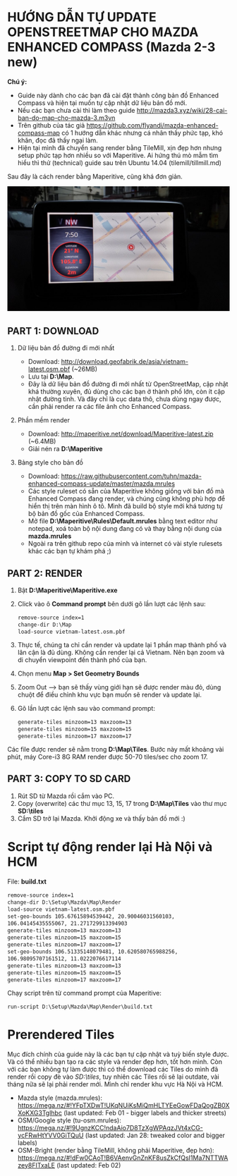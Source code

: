 # HƯỚNG DẪN TỰ UPDATE OPENSTREETMAP CHO MAZDA ENHANCED COMPASS (Mazda 2-3 new)

**Chú ý:**
- Guide này dành cho các bạn đã cài đặt thành công bản đồ Enhanced Compass và hiện tại muốn tự cập nhật dữ liệu bản đồ mới.
- Nếu các bạn chưa cài thì làm theo guide http://mazda3.xyz/wiki/28-cai-ban-do-map-cho-mazda-3.m3vn
- Trên github của tác giả  https://github.com/flyandi/mazda-enhanced-compass-map có 1 hướng dẫn khác nhưng cá nhân thấy phức tạp, khó khăn, đọc đã thấy ngại làm.
- Hiện tại mình đã chuyển sang render bằng TileMill, xịn đẹp hơn nhưng setup phức tạp hơn nhiều so với Maperitive. Ai hứng thú mò mẫm tìm hiểu thì thử (technical) guide sau trên Ubuntu 14.04 (tilemill/tillmill.md)

Sau đây là cách render bằng Maperitive, cũng khá đơn giản.

![Demo](/shots/demo01.jpg?raw=true "Demo")

## PART 1: DOWNLOAD

1. Dữ liệu bản đồ đường đi mới nhất
     - Download: http://download.geofabrik.de/asia/vietnam-latest.osm.pbf (~26MB)
     - Lưu tại **D:\Map**.
     - Đây là dữ liệu bản đồ đường đi mới nhất từ OpenStreetMap, cập nhật khá thường xuyên, đủ dùng cho các bạn ở thành phố lớn, còn ít cập nhật đường tỉnh. Và đây chỉ là cục data thô, chưa dùng ngay được, cần phải render ra các file ảnh cho Enhanced Compass.

2. Phần mềm render
     - Download: http://maperitive.net/download/Maperitive-latest.zip (~6.4MB)
     - Giải nén ra **D:\Maperitive**

3. Bảng style cho bản đồ
     - Download: https://raw.githubusercontent.com/tuhn/mazda-enhanced-compass-update/master/mazda.mrules
     - Các style ruleset có sẵn của Maperitive không giống với bản đồ mà Enhanced Compass đang render, và chúng cũng không phù hợp để hiển thị trên màn hình ô tô. Mình đã build bộ style mới khá tương tự bộ bản đồ gốc của Enhanced Compass.
     - Mở file **D:\Maperitive\Rules\Default.mrules** bằng text editor như notepad, xoá toàn bộ nội dung đang có và thay bằng nội dung của **mazda.mrules**
     - Ngoài ra trên github repo của mình và internet có vài style rulesets khác các bạn tự khám phá ;)


## PART 2: RENDER

1. Bật **D:\Maperitive\Maperitive.exe**

2. Click vào ô **Command prompt** bên dưới gõ lần lượt các lệnh sau:
     ```
     remove-source index=1
     change-dir D:\Map
     load-source vietnam-latest.osm.pbf
     ```
3. Thực tế, chúng ta chỉ cần render và update lại 1 phần map thành phố và lân cận là đủ dùng. Không cần render lại cả Vietnam. Nên bạn zoom và di chuyển viewpoint đến thành phố của bạn.

4. Chọn menu **Map > Set Geometry Bounds**

5. Zoom Out --> bạn sẽ thấy vùng giới hạn sẽ được render màu đỏ, dùng chuột để điều chỉnh khu vực bạn muốn sẽ render và update lại.

6. Gõ lần lượt các lệnh sau vào command prompt:
     ```
     generate-tiles minzoom=13 maxzoom=13
     generate-tiles minzoom=15 maxzoom=15
     generate-tiles minzoom=17 maxzoom=17
     ```
Các file được render sẽ nằm trong **D:\Map\Tiles**. Bước này mất khoảng vài phút, máy Core-i3 8G RAM render được 50-70 tiles/sec cho zoom 17.

## PART 3: COPY TO SD CARD

1. Rút SD từ Mazda rồi cắm vào PC.
2. Copy (overwrite) các thư mục 13, 15, 17 trong **D:\Map\Tiles** vào thư mục **SD:\tiles**
3. Cắm SD trở lại Mazda. Khởi động xe và thấy bản đồ mới :)

# Script tự động render lại Hà Nội và HCM
File: **build.txt**
```
remove-source index=1
change-dir D:\Setup\Mazda\Map\Render
load-source vietnam-latest.osm.pbf
set-geo-bounds 105.67615894539442, 20.90046031560103, 106.04145435555067, 21.271729913394903
generate-tiles minzoom=13 maxzoom=13
generate-tiles minzoom=15 maxzoom=15
generate-tiles minzoom=17 maxzoom=17
set-geo-bounds 106.51335148079481, 10.620580765988256, 106.98095707161512, 11.0222076617114
generate-tiles minzoom=13 maxzoom=13
generate-tiles minzoom=15 maxzoom=15
generate-tiles minzoom=17 maxzoom=17
```
Chạy script trên từ command prompt của Maperitive:
```
run-script D:\Setup\Mazda\Map\Render\build.txt
```

# Prerendered Tiles
Mục đích chính của guide này là các bạn tự cập nhật và tuỳ biến style được. Và có thể nhiều bạn tạo ra các style và render đẹp hơn, tốt hơn mình. Còn với các bạn không tự làm được thì có thể download các Tiles do mình đã render rồi copy đè vào *SD:\tiles*, tuy nhiên các Tiles rồi sẽ lại outdate, vài tháng nữa sẽ lại phải render mới. Mình chỉ render khu vực Hà Nội và HCM.
- Mazda style (mazda.mrules): https://mega.nz/#!YFpTXDwT!UKqNUiKsMiQmHLTYEeGowFDaQogZB0XXoKXG3Tglhbc (last updated: Feb 01 - bigger labels and thicker streets)
- OSM/Google style (tu-osm.mrules): https://mega.nz/#!9UgnzKCC!ndaAio7D8TzXgWPAqzJVt4xCG-ycFRwHtYVV0GiTQuU (last updated: Jan 28: tweaked color and bigger labels)
- OSM-Bright (render bằng TileMill, không phải Maperitive, đẹp hơn): https://mega.nz/#!dFw0CAoT!B6VAenvGnZnKF8usZkCfQsI1Ma7NTTWAzey8FITxaLE (last updated: Feb 02)

